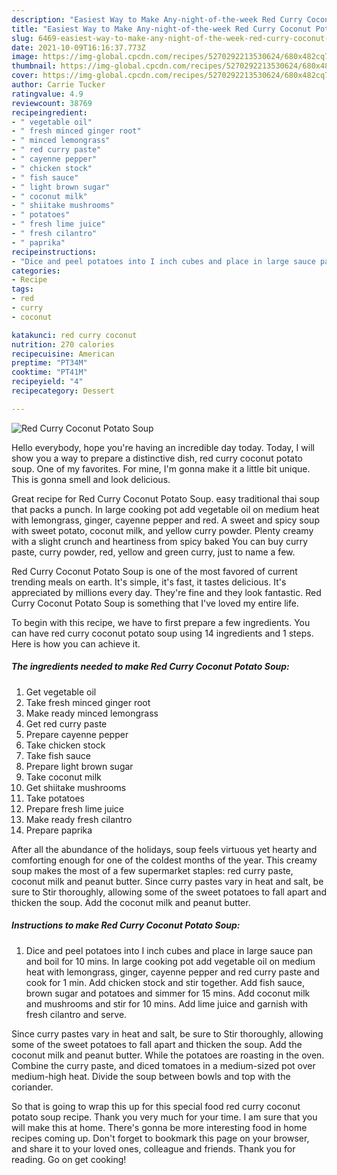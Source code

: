 ```yaml
---
description: "Easiest Way to Make Any-night-of-the-week Red Curry Coconut Potato Soup"
title: "Easiest Way to Make Any-night-of-the-week Red Curry Coconut Potato Soup"
slug: 6469-easiest-way-to-make-any-night-of-the-week-red-curry-coconut-potato-soup
date: 2021-10-09T16:16:37.773Z
image: https://img-global.cpcdn.com/recipes/5270292213530624/680x482cq70/red-curry-coconut-potato-soup-recipe-main-photo.jpg
thumbnail: https://img-global.cpcdn.com/recipes/5270292213530624/680x482cq70/red-curry-coconut-potato-soup-recipe-main-photo.jpg
cover: https://img-global.cpcdn.com/recipes/5270292213530624/680x482cq70/red-curry-coconut-potato-soup-recipe-main-photo.jpg
author: Carrie Tucker
ratingvalue: 4.9
reviewcount: 38769
recipeingredient:
- " vegetable oil"
- " fresh minced ginger root"
- " minced lemongrass"
- " red curry paste"
- " cayenne pepper"
- " chicken stock"
- " fish sauce"
- " light brown sugar"
- " coconut milk"
- " shiitake mushrooms"
- " potatoes"
- " fresh lime juice"
- " fresh cilantro"
- " paprika"
recipeinstructions:
- "Dice and peel potatoes into I inch cubes and place in large sauce pan and boil for 10 mins. In large cooking pot add vegetable oil on medium heat with lemongrass, ginger, cayenne pepper and red curry paste and cook for 1 min. Add chicken stock and stir together. Add fish sauce, brown sugar and potatoes and simmer for 15 mins. Add coconut milk and mushrooms and stir for 10 mins. Add lime juice and garnish with fresh cilantro and serve."
categories:
- Recipe
tags:
- red
- curry
- coconut

katakunci: red curry coconut 
nutrition: 270 calories
recipecuisine: American
preptime: "PT34M"
cooktime: "PT41M"
recipeyield: "4"
recipecategory: Dessert

---
```



![Red Curry Coconut Potato Soup](https://img-global.cpcdn.com/recipes/5270292213530624/680x482cq70/red-curry-coconut-potato-soup-recipe-main-photo.jpg)

Hello everybody, hope you're having an incredible day today. Today, I will show you a way to prepare a distinctive dish, red curry coconut potato soup. One of my favorites. For mine, I'm gonna make it a little bit unique. This is gonna smell and look delicious.

Great recipe for Red Curry Coconut Potato Soup. easy traditional thai soup that packs a punch. In large cooking pot add vegetable oil on medium heat with lemongrass, ginger, cayenne pepper and red. A sweet and spicy soup with sweet potato, coconut milk, and yellow curry powder. Plenty creamy with a slight crunch and heartiness from spicy baked You can buy curry paste, curry powder, red, yellow and green curry, just to name a few.

Red Curry Coconut Potato Soup is one of the most favored of current trending meals on earth. It's simple, it's fast, it tastes delicious. It's appreciated by millions every day. They're fine and they look fantastic. Red Curry Coconut Potato Soup is something that I've loved my entire life.


To begin with this recipe, we have to first prepare a few ingredients. You can have red curry coconut potato soup using 14 ingredients and 1 steps. Here is how you can achieve it.

<!--inarticleads1-->

##### The ingredients needed to make Red Curry Coconut Potato Soup:

1. Get  vegetable oil
1. Take  fresh minced ginger root
1. Make ready  minced lemongrass
1. Get  red curry paste
1. Prepare  cayenne pepper
1. Take  chicken stock
1. Take  fish sauce
1. Prepare  light brown sugar
1. Take  coconut milk
1. Get  shiitake mushrooms
1. Take  potatoes
1. Prepare  fresh lime juice
1. Make ready  fresh cilantro
1. Prepare  paprika


After all the abundance of the holidays, soup feels virtuous yet hearty and comforting enough for one of the coldest months of the year. This creamy soup makes the most of a few supermarket staples: red curry paste, coconut milk and peanut butter. Since curry pastes vary in heat and salt, be sure to Stir thoroughly, allowing some of the sweet potatoes to fall apart and thicken the soup. Add the coconut milk and peanut butter. 

<!--inarticleads2-->

##### Instructions to make Red Curry Coconut Potato Soup:

1. Dice and peel potatoes into I inch cubes and place in large sauce pan and boil for 10 mins. In large cooking pot add vegetable oil on medium heat with lemongrass, ginger, cayenne pepper and red curry paste and cook for 1 min. Add chicken stock and stir together. Add fish sauce, brown sugar and potatoes and simmer for 15 mins. Add coconut milk and mushrooms and stir for 10 mins. Add lime juice and garnish with fresh cilantro and serve.


Since curry pastes vary in heat and salt, be sure to Stir thoroughly, allowing some of the sweet potatoes to fall apart and thicken the soup. Add the coconut milk and peanut butter. While the potatoes are roasting in the oven. Combine the curry paste, and diced tomatoes in a medium-sized pot over medium-high heat. Divide the soup between bowls and top with the coriander. 

So that is going to wrap this up for this special food red curry coconut potato soup recipe. Thank you very much for your time. I am sure that you will make this at home. There's gonna be more interesting food in home recipes coming up. Don't forget to bookmark this page on your browser, and share it to your loved ones, colleague and friends. Thank you for reading. Go on get cooking!
